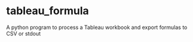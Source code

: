 # tableau_formula
A python program to process a Tableau workbook and export formulas to CSV or stdout
